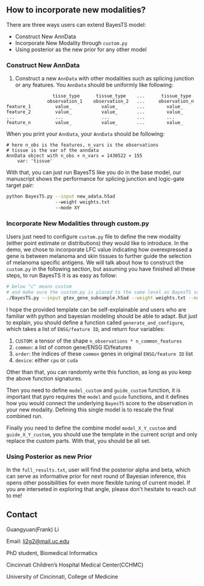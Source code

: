 ## How to incorporate new modalities?

There are three ways users can extend BayesTS model:

* Construct New AnnData
* Incorporate New Modality through `custom.py`
* Using posterior as the new prior for any other model

### Construct New AnnData

1. Construct a new `AnnData` with other modalities such as splicing junction or any features. You `AnnData` should be uniformly like following:

```
                 tisse_type      tissue_type    ...      tissue_type       
               observation_1    observation_2   ...     observation_n
feature_1         value_           value_       ...        value_    
feature_2         value_           value_       ...        value_
...               ...              ...          ...        ...
feature_n         value_           value_       ...        value_
```

When you print your `AnnData`, your `AnnData` should be following:

```
# here n_obs is the features, n_vars is the observations
# tissue is the var of the anndata
AnnData object with n_obs × n_vars = 1430522 × 155
    var: 'tissue'
```

With that, you can just run BayesTS like you do in the base model, our manuscript shows the performance for splicing junction and logic-gate target pair:

```bash
python BayesTS.py --input new_adata.h5ad 
                  --weight weights.txt 
                  --mode XY
```

### Incorporate New Modalities through custom.py

Users just need to configure `custom.py` file to define the new modality (either point estimate or distributions) they would like to introduce. In the demo, we chose to incorporate LFC value indicating how overexpressed a gene is between melanoma and skin tissues to further guide the selection of melanoma specific antigens. We will talk about how to construct the `custom.py` in the following section, but assuming you have finished all these steps, to run BayesTS it is as easy as follow:

```bash
# below "c" means custom
# and make sure the custom.py is placed to the same level as BayesTS script
./BayesTS.py --input gtex_gene_subsample.h5ad --weight weights.txt --mode XYc --outdir output_xyc
```

I hope the provided template can be self-explainable and users who are familiar with python and bayesian modeling should be able to adapt. But just to explain, you should define a function called `generate_and_configure`, which takes a list of `ENSG/feature ID`, and return four variables:

1. `CUSTOM`: a tensor of the shape `n_observations * n_common_features`
2. `common`: a list of comon gene/ENSG ID/features
3. `order`: the indices of these `common` genes in original `ENSG/feature ID` list
4. `device`: either `cpu` or `cuda`

Other than that, you can randomly write this function, as long as you keep the above function signatures.

Then you need to define `model_custom` and `guide_custom` function, it is important that pyro requires the `model` and `guide` functions, and it defines how you would connect the underlying `BayesTS` score to the observation in your new modality. Defining this single model is to rescale the final combined run.

Finally you need to define the combine model `model_X_Y_custom` and `guide_X_Y_custom`, you should use the template in the current script and only replace the custom parts. With that, you should be all set.

### Using Posterior as new Prior

In the `full_results.txt`, user will find the posterior alpha and beta, which can serve as informative prior for next round of Bayesian inference, this opens other possibilities for even more flexible tuning of current model. If you are interseted in exploring that angle, please don't hesitate to reach out to me!

## Contact

Guangyuan(Frank) Li

Email: li2g2@mail.uc.edu

PhD student, Biomedical Informatics

Cincinnati Children’s Hospital Medical Center(CCHMC)

University of Cincinnati, College of Medicine



